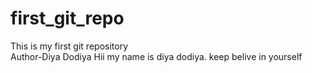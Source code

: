 # first_git_repo
This is my first git repository
<br>
Author-Diya Dodiya
Hii 
my name is diya dodiya.
keep belive in yourself 

